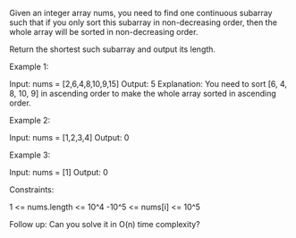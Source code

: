 Given an integer array nums, you need to find one continuous subarray such
that if you only sort this subarray in non-decreasing order, then the whole
array will be sorted in non-decreasing order.

Return the shortest such subarray and output its length.


Example 1:


Input: nums = [2,6,4,8,10,9,15]
Output: 5
Explanation: You need to sort [6, 4, 8, 10, 9] in ascending order to make the
whole array sorted in ascending order.


Example 2:


Input: nums = [1,2,3,4]
Output: 0


Example 3:


Input: nums = [1]
Output: 0



Constraints:


1 <= nums.length <= 10^4
-10^5 <= nums[i] <= 10^5



Follow up: Can you solve it in O(n) time complexity?


